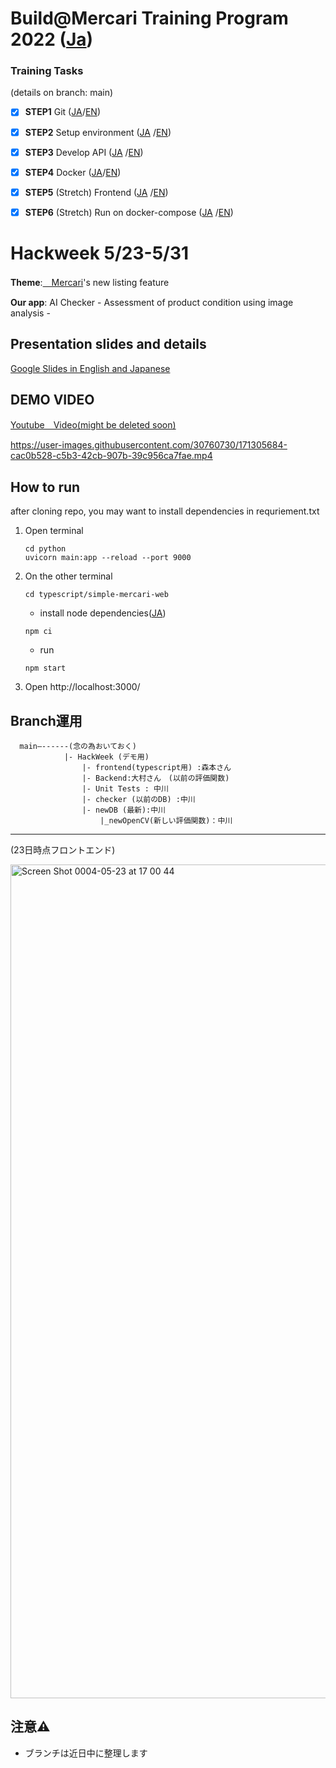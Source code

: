 # Build@Mercari Training Program 2022 ([Ja](https://mercan.mercari.com/articles/33259/))

### Training Tasks 

(details on branch: main)
- [x] **STEP1** Git ([JA](document/step1.ja.md)/[EN](document/step1.en.md))
- [x] **STEP2** Setup environment ([JA](document/step2.ja.md)
  /[EN](document/step2.en.md))
- [x] **STEP3** Develop API ([JA](document/step3.ja.md)
  /[EN](document/step3.en.md))
- [x] **STEP4** Docker ([JA](document/step4.ja.md)/[EN](document/step4.en.md))
- [x] **STEP5** (Stretch) Frontend ([JA](document/step5.ja.md)
  /[EN](document/step5.en.md))
- [x] **STEP6** (Stretch)  Run on docker-compose ([JA](document/step6.ja.md)
  /[EN](document/step6.en.md))
	

# Hackweek 5/23-5/31
 
**Theme**:[　Mercari](https://www.mercari.com/)'s new listing feature

**Our app**: AI Checker - Assessment of product condition using image analysis -



## Presentation slides and details 
[Google Slides in English and Japanese](https://docs.google.com/presentation/d/12a401t-DC8ZXhVuus-8bgVfyw_2gj0nC/edit?usp=sharing&ouid=117876754317720359991&rtpof=true&sd=true)
  
  
  
	
## DEMO VIDEO

[Youtube　Video(might be deleted soon)](https://youtu.be/Gzsw_WLsBCM)


https://user-images.githubusercontent.com/30760730/171305684-cac0b528-c5b3-42cb-907b-39c956ca7fae.mp4

	
	
	
## How to run

after cloning repo, you may want to install dependencies in requriement.txt 
	
1. Open terminal
	
	```
	cd python
	uvicorn main:app --reload --port 9000
	```
	
2. On the other terminal
	
	```
	cd typescript/simple-mercari-web
	```
	
	* install node dependencies([JA](document/step5.ja.md))
	
	```
	npm ci 
	```
	
	* run
	```
	npm start
	```
	
3. Open http://localhost:3000/



## Branch運用


	  main—------(念の為おいておく)
				|- HackWeek (デモ用)
					|- frontend(typescript用) :森本さん
					|- Backend:大村さん　(以前の評価関数)
					|- Unit Tests : 中川
					|- checker (以前のDB) :中川
					|- newDB (最新):中川
						|_newOpenCV(新しい評価関数)：中川
---

(23日時点フロントエンド)

<img width="1334" alt="Screen Shot 0004-05-23 at 17 00 44" src="https://user-images.githubusercontent.com/30760730/169860383-c2940bc9-a7b1-4fc2-8354-8ab2048249ba.png">


## 注意⚠️
  
- ブランチは近日中に整理します
